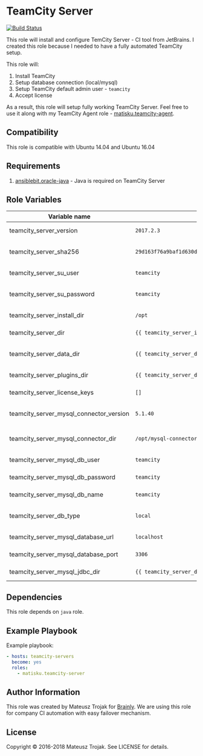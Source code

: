 TeamCity Server
=========

[![Build Status](https://travis-ci.org/matisku/ansible-teamcity-server.svg?branch=master)](https://travis-ci.org/matisku/ansible-teamcity-server)

This role will install and configure TemCity Server - CI tool from JetBrains.
I created this role because I needed to have a fully automated TeamCity setup.

This role will:
1. Install TeamCity
2. Setup database connection (local/mysql)
3. Setup TeamCity default admin user - `teamcity`
4. Accept license

As a result, this role will setup fully working TeamCity Server.
Feel free to use it along with my TeamCity Agent role - [matisku.teamcity-agent](https://github.com/matisku/ansible-teamcity-agent).

## Compatibility
This role is compatible with Ubuntu 14.04 and Ubuntu 16.04

## Requirements
1. [ansiblebit.oracle-java](https://github.com/ansiblebit/oracle-java) - Java is required on TeamCity Server

## Role Variables
| Variable name                           | Default value                                                      | Description                      |
|-----------------------------------------|--------------------------------------------------------------------|----------------------------------|
| teamcity_server_version                 | `2017.2.3`                                                         | TeamCity version to install      |
| teamcity_server_sha256                  | `29d163f76a9baf1d630d5275765c72b2a085f7537945d7e7b263b54b1ccece47` | sha256 for TeamCity package      |
| teamcity_server_su_user                 | `teamcity`                                                         | Admin user name for TeamCity     |
| teamcity_server_su_password             | `teamcity`                                                         | Admin user password for TeamCity |
| teamcity_server_install_dir             | `/opt`                                                             | TeamCity unpack dir              |
| teamcity_server_dir                     | `{{ teamcity_server_install_dir }}/TeamCity`                       | TeamCity install dir             |
| teamcity_server_data_dir                | `{{ teamcity_server_dir }}/BuildServer`                            | TeamCity data/conf/plugins dir   |
| teamcity_server_plugins_dir             | `{{ teamcity_server_data_dir }}/plugins`                           | TeamCity plugins dir             |
| teamcity_server_license_keys            | `[]`                                                               | List of TeamCity Licenses        |
| teamcity_server_mysql_connector_version | `5.1.40`                                                           | MySQL connector version          |
| teamcity_server_mysql_connector_dir     | `/opt/mysql-connector`                                             | MySQL connector install dir      |
| teamcity_server_mysql_db_user           | `teamcity`                                                         | TeamCity MySQL user name         |
| teamcity_server_mysql_db_password       | `teamcity`                                                         | TeamCity MySQL user password     |
| teamcity_server_mysql_db_name           | `teamcity`                                                         | TeamCity MySQL database          |
| teamcity_server_db_type                 | `local`                                                            | Database version: local or mysql |
| teamcity_server_mysql_database_url      | `localhost`                                                        | MySQL database URL               |
| teamcity_server_mysql_database_port     | `3306`                                                             | MySQL database port              |
| teamcity_server_mysql_jdbc_dir          | `{{ teamcity_server_data_dir }}/lib/jdbc`                          | MySQL JDBC driver location       |

## Dependencies
This role depends on `java` role. 

## Example Playbook
Example playbook:

```yaml
- hosts: teamcity-servers
  become: yes 
  roles:
    - matisku.teamcity-server
```

## Author Information
This role was created by Mateusz Trojak for [Brainly](http://www.brainly.com).
We are using this role for company CI automation with easy failover mechanism.

## License
Copyright © 2016-2018 Mateusz Trojak. See LICENSE for details.
